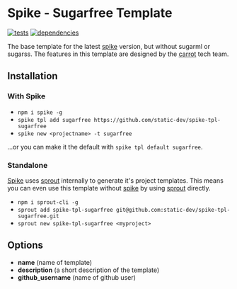 # Spike - Sugarfree Template

[![tests](http://img.shields.io/travis/static-dev/spike-tpl-base/master.svg?style=flat)](https://travis-ci.org/spike-tpl-base/spike-tpl-base) [![dependencies](http://david-dm.org/static-dev/spike-tpl-base.svg?path=root)](https://david-dm.org/static-dev/spike-tpl-base?path=root)

The base template for the latest [spike](https://github.com/static-dev/spike) version, but without sugarml or sugarss. The features in this template are designed by the [carrot](https://github.com/carrot) tech team.

## Installation

### With Spike

- `npm i spike -g`
- `spike tpl add sugarfree https://github.com/static-dev/spike-tpl-sugarfree`
- `spike new <projectname> -t sugarfree`

...or you can make it the default with `spike tpl default sugarfree`.

### Standalone

[Spike](https://github.com/static-dev/spike) uses [sprout](https://github.com/carrot/sprout) internally to generate it's project templates. This means you can even use this template without [spike](https://github.com/static-dev/spike) by using [sprout](https://github.com/carrot/sprout) directly.

- `npm i sprout-cli -g`
- `sprout add spike-tpl-sugarfree git@github.com:static-dev/spike-tpl-sugarfree.git`
- `sprout new spike-tpl-sugarfree <myproject>`

## Options

- **name** (name of template)
- **description** (a short description of the template)
- **github_username** (name of github user)
